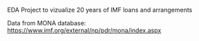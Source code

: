 EDA Project to vizualize 20 years of IMF loans and arrangements

Data from MONA database: https://www.imf.org/external/np/pdr/mona/index.aspx
